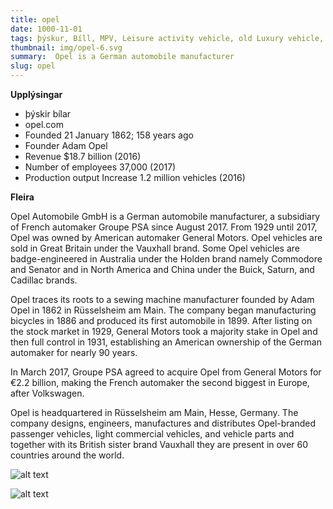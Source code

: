 ```yaml
---
title: opel
date: 1000-11-01
tags: þýskur, Bíll, MPV, Leisure activity vehicle, old Luxury vehicle, Full-size car
thumbnail: img/opel-6.svg
summary:  Opel is a German automobile manufacturer 
slug: opel
---
```


__Upplýsingar__

+ þýskir bílar
+ opel.com
+ Founded	21 January 1862; 158 years ago
+ Founder	Adam Opel
+ Revenue    $18.7 billion (2016)
+ Number of employees
37,000 (2017)
+ Production output
Increase 1.2 million vehicles (2016)


__Fleira__

Opel Automobile GmbH is a German automobile manufacturer, a subsidiary of French automaker Groupe PSA since August 2017. From 1929 until 2017, Opel was owned by American automaker General Motors. Opel vehicles are sold in Great Britain under the Vauxhall brand. Some Opel vehicles are badge-engineered in Australia under the Holden brand namely Commodore and Senator and in North America and China under the Buick, Saturn, and Cadillac brands.

Opel traces its roots to a sewing machine manufacturer founded by Adam Opel in 1862 in Rüsselsheim am Main. The company began manufacturing bicycles in 1886 and produced its first automobile in 1899. After listing on the stock market in 1929, General Motors took a majority stake in Opel and then full control in 1931, establishing an American ownership of the German automaker for nearly 90 years.

In March 2017, Groupe PSA agreed to acquire Opel from General Motors for €2.2 billion, making the French automaker the second biggest in Europe, after Volkswagen.

Opel is headquartered in Rüsselsheim am Main, Hesse, Germany. The company designs, engineers, manufactures and distributes Opel-branded passenger vehicles, light commercial vehicles, and vehicle parts and together with its British sister brand Vauxhall they are present in over 60 countries around the world.



![alt text](https://encrypted-tbn0.gstatic.com/images?q=tbn%3AANd9GcQz36Tr-r7bScng2Zee9wiL0mi3fmJoJ8AbNEIb2t7aMtENf_CD)


![alt text](https://www.electrive.com/wp-content/uploads/2019/05/opel-corsa-e-2019-02.png)